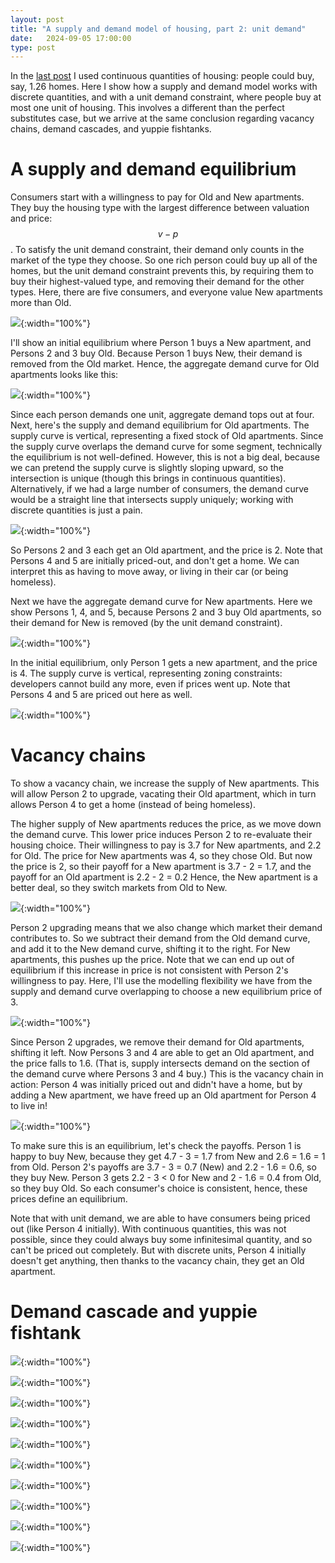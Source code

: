 ```yaml
---
layout: post
title: "A supply and demand model of housing, part 2: unit demand"
date:   2024-09-05 17:00:00
type: post
---
```


In the [last post](https://michaelwiebe.com/blog/2024/08/perfsub_cts) I used continuous quantities of housing: people could buy, say, 1.26 homes.
Here I show how a supply and demand model works with discrete quantities, and with a unit demand constraint, where people buy at most one unit of housing.
This involves a different than the perfect substitutes case, but we arrive at the same conclusion regarding vacancy chains, demand cascades, and yuppie fishtanks.

# A supply and demand equilibrium

Consumers start with a willingness to pay for Old and New apartments.
They buy the housing type with the largest difference between valuation and price: $$v-p$$.
To satisfy the unit demand constraint, their demand only counts in the market of the type they choose.
So one rich person could buy up all of the homes, but the unit demand constraint prevents this, by requiring them to buy their highest-valued type, and removing their demand for the other types.
Here, there are five consumers, and everyone value New apartments more than Old.

![](https://michaelwiebe.com/assets/housing/unit/vac_chain/wtp.png){:width="100%"}

I'll show an initial equilibrium where Person 1 buys a New apartment, and Persons 2 and 3 buy Old.
Because Person 1 buys New, their demand is removed from the Old market.
Hence, the aggregate demand curve for Old apartments looks like this:

![](https://michaelwiebe.com/assets/housing/unit/vac_chain/demand_oldapt.png){:width="100%"}

Since each person demands one unit, aggregate demand tops out at four.
Next, here's the supply and demand equilibrium for Old apartments.
The supply curve is vertical, representing a fixed stock of Old apartments.
Since the supply curve overlaps the demand curve for some segment, technically the equilibrium is not well-defined.
However, this is not a big deal, because we can pretend the supply curve is slightly sloping upward, so the intersection is unique (though this brings in continuous quantities).
Alternatively, if we had a large number of consumers, the demand curve would be a straight line that intersects supply uniquely; working with discrete quantities is just a pain.

![](https://michaelwiebe.com/assets/housing/unit/vac_chain/eqm1_oldapt.png){:width="100%"}

So Persons 2 and 3 each get an Old apartment, and the price is 2.
Note that Persons 4 and 5 are initially priced-out, and don't get a home.
We can interpret this as having to move away, or living in their car (or being homeless).

Next we have the aggregate demand curve for New apartments.
Here we show Persons 1, 4, and 5, because Persons 2 and 3 buy Old apartments, so their demand for New is removed (by the unit demand constraint).

![](https://michaelwiebe.com/assets/housing/unit/vac_chain/demand_newapt.png){:width="100%"}

In the initial equilibrium, only Person 1 gets a new apartment, and the price is 4.
The supply curve is vertical, representing zoning constraints: developers cannot build any more, even if prices went up.
Note that Persons 4 and 5 are priced out here as well.

![](https://michaelwiebe.com/assets/housing/unit/vac_chain/eqm1_newapt.png){:width="100%"}

# Vacancy chains

To show a vacancy chain, we increase the supply of New apartments.
This will allow Person 2 to upgrade, vacating their Old apartment, which in turn allows Person 4 to get a home (instead of being homeless).

The higher supply of New apartments reduces the price, as we move down the demand curve.
This lower price induces Person 2 to re-evaluate their housing choice.
Their willingness to pay is 3.7 for New apartments, and 2.2 for Old. 
The price for New apartments was 4, so they chose Old.
But now the price is 2, so their payoff for a New apartment is 3.7 - 2 = 1.7, and the payoff for an Old apartment is 2.2 - 2 = 0.2
Hence, the New apartment is a better deal, so they switch markets from Old to New.

![](https://michaelwiebe.com/assets/housing/unit/vac_chain/eqm2a_newapt.png){:width="100%"}

Person 2 upgrading means that we also change which market their demand contributes to.
So we subtract their demand from the Old demand curve, and add it to the New demand curve, shifting it to the right.
For New apartments, this pushes up the price.
Note that we can end up out of equilibrium if this increase in price is not consistent with Person 2's willingness to pay.
Here, I'll use the modelling flexibility we have from the supply and demand curve overlapping to choose a new equilibrium price of 3.

![](https://michaelwiebe.com/assets/housing/unit/vac_chain/eqm2b_newapt.png){:width="100%"}

Since Person 2 upgrades, we remove their demand for Old apartments, shifting it left.
Now Persons 3 and 4 are able to get an Old apartment, and the price falls to 1.6.
(That is, supply intersects demand on the section of the demand curve where Persons 3 and 4 buy.)
This is the vacancy chain in action: Person 4 was initially priced out and didn't have a home, but by adding a New apartment, we have freed up an Old apartment for Person 4 to live in!

![](https://michaelwiebe.com/assets/housing/unit/vac_chain/eqm2_oldapt.png){:width="100%"}

To make sure this is an equilibrium, let's check the payoffs.
Person 1 is happy to buy New, because they get 4.7 - 3 = 1.7 from New and 2.6 = 1.6 = 1 from Old.
Person 2's payoffs are 3.7 - 3 = 0.7 (New) and 2.2 - 1.6 = 0.6, so they buy New.
Person 3 gets 2.2 - 3 < 0 for New and 2 - 1.6 = 0.4 from Old, so they buy Old.
So each consumer's choice is consistent, hence, these prices define an equilibrium.

Note that with unit demand, we are able to have consumers being priced out (like Person 4 initially).
With continuous quantities, this was not possible, since they could always buy some infinitesimal quantity, and so can't be priced out completely.
But with discrete units, Person 4 initially doesn't get anything, then thanks to the vacancy chain, they get an Old apartment.

# Demand cascade and yuppie fishtank

![](https://michaelwiebe.com/assets/housing/unit/cascade/agg_demand_oldapt.png){:width="100%"}

![](https://michaelwiebe.com/assets/housing/unit/cascade/eqm1_oldapt.png){:width="100%"}

![](https://michaelwiebe.com/assets/housing/unit/cascade/agg_demand_newapt.png){:width="100%"}

![](https://michaelwiebe.com/assets/housing/unit/cascade/eqm1_newapt.png){:width="100%"}

![](https://michaelwiebe.com/assets/housing/unit/cascade/eqm2a_newapt.png){:width="100%"}

![](https://michaelwiebe.com/assets/housing/unit/cascade/eqm2b_newapt.png){:width="100%"}

![](https://michaelwiebe.com/assets/housing/unit/cascade/eqm2_oldapt.png){:width="100%"}

![](https://michaelwiebe.com/assets/housing/unit/cascade/eqm3a_newapt.png){:width="100%"}

![](https://michaelwiebe.com/assets/housing/unit/cascade/eqm3b_newapt.png){:width="100%"}

![](https://michaelwiebe.com/assets/housing/unit/cascade/eqm3_oldapt.png){:width="100%"}
